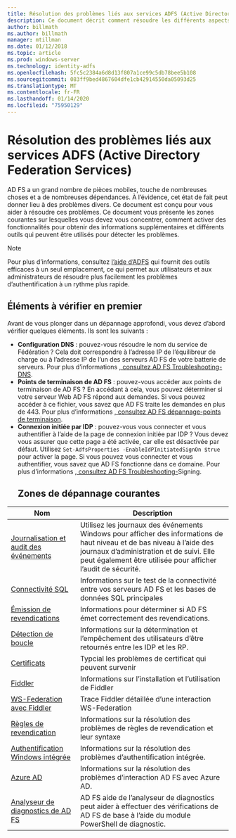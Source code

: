 ```yaml
---
title: Résolution des problèmes liés aux services ADFS (Active Directory Federation Services)
description: Ce document décrit comment résoudre les différents aspects de AD FS
author: billmath
ms.author: billmath
manager: mtillman
ms.date: 01/12/2018
ms.topic: article
ms.prod: windows-server
ms.technology: identity-adfs
ms.openlocfilehash: 5fc5c2384a6d8d13f807a1ce99c5db78bee5b108
ms.sourcegitcommit: 083ff9bed4867604dfe1cb42914550da05093d25
ms.translationtype: MT
ms.contentlocale: fr-FR
ms.lasthandoff: 01/14/2020
ms.locfileid: "75950129"
---
```

# <a name="troubleshooting-ad-fs"></a>Résolution des problèmes liés aux services ADFS (Active Directory Federation Services)
AD FS a un grand nombre de pièces mobiles, touche de nombreuses choses et a de nombreuses dépendances.  À l’évidence, cet état de fait peut donner lieu à des problèmes divers.  Ce document est conçu pour vous aider à résoudre ces problèmes.  Ce document vous présente les zones courantes sur lesquelles vous devez vous concentrer, comment activer des fonctionnalités pour obtenir des informations supplémentaires et différents outils qui peuvent être utilisés pour détecter les problèmes.  

>[!NOTE]
>Pour plus d’informations, consultez [l’aide d’ADFS](https://adfshelp.microsoft.com) qui fournit des outils efficaces à un seul emplacement, ce qui permet aux utilisateurs et aux administrateurs de résoudre plus facilement les problèmes d’authentification à un rythme plus rapide. 


## <a name="what-to-check-first"></a>Éléments à vérifier en premier
Avant de vous plonger dans un dépannage approfondi, vous devez d’abord vérifier quelques éléments.  Ils sont les suivants :
- **Configuration DNS** : pouvez-vous résoudre le nom du service de Fédération ?  Cela doit correspondre à l’adresse IP de l’équilibreur de charge ou à l’adresse IP de l’un des serveurs AD FS de votre batterie de serveurs.  Pour plus d’informations [, consultez AD FS Troubleshooting-DNS](ad-fs-tshoot-dns.md).
- **Points de terminaison de AD FS** : pouvez-vous accéder aux points de terminaison de AD FS ?  En accédant à cela, vous pouvez déterminer si votre serveur Web AD FS répond aux demandes.  Si vous pouvez accéder à ce fichier, vous savez que AD FS traite les demandes en plus de 443.  Pour plus d’informations [, consultez AD FS dépannage-points de terminaison](ad-fs-tshoot-endpoints.md).
- **Connexion initiée par IDP** : pouvez-vous vous connecter et vous authentifier à l’aide de la page de connexion initiée par IDP ?  Vous devez vous assurer que cette page a été activée, car elle est désactivée par défaut.  Utilisez `Set-AdfsProperties -EnableIdPInitiatedSignOn $true` pour activer la page.  Si vous pouvez vous connecter et vous authentifier, vous savez que AD FS fonctionne dans ce domaine.  Pour plus d’informations [, consultez AD FS Troubleshooting-](ad-fs-tshoot-initiatedsignon.md)Signing.
  ##  <a name="common-troubleshooting-areas"></a>Zones de dépannage courantes

|Nom|Description|
|-----|-----|
|[Journalisation et audit des événements](ad-fs-tshoot-logging.md)|Utilisez les journaux des événements Windows pour afficher des informations de haut niveau et de bas niveau à l’aide des journaux d’administration et de suivi.  Elle peut également être utilisée pour afficher l’audit de sécurité.|
|[Connectivité SQL](ad-fs-tshoot-sql.md)|Informations sur le test de la connectivité entre vos serveurs AD FS et les bases de données SQL principales|
|[Émission de revendications](ad-fs-tshoot-claims-issuance.md)|Informations pour déterminer si AD FS émet correctement des revendications.|
|[Détection de boucle](ad-fs-tshoot-loop.md)|Informations sur la détermination et l’empêchement des utilisateurs d’être retournés entre les IDP et les RP.|
|[Certificats](ad-fs-tshoot-certs.md)|Typcial les problèmes de certificat qui peuvent survenir|
|[Fiddler](ad-fs-tshoot-fiddler.md)|Informations sur l’installation et l’utilisation de Fiddler|
|[WS-Federation avec Fiddler](ad-fs-tshoot-fiddler-ws-fed.md)|Trace Fiddler détaillée d’une interaction WS-Federation|
|[Règles de revendication](ad-fs-tshoot-claims-rules.md)|Informations sur la résolution des problèmes de règles de revendication et leur syntaxe|
|[Authentification Windows intégrée](ad-fs-tshoot-iwa.md)|Informations sur la résolution des problèmes d’authentification intégrée.|
|[Azure AD](ad-fs-tshoot-azure.md)|Informations sur la résolution des problèmes d’interaction AD FS avec Azure AD.|
|[Analyseur de diagnostics de AD FS](ad-fs-diagnostics-analyzer.md)|AD FS aide de l’analyseur de diagnostics peut aider à effectuer des vérifications de AD FS de base à l’aide du module PowerShell de diagnostic. 